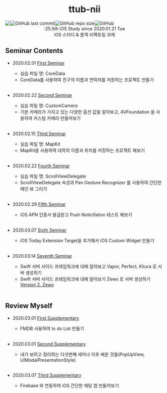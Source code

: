 <h1 align="center">ttub-nii</h1>

<div style="display:flex;" align="center">
  
  <img src="https://img.shields.io/badge/study-iOS-ff69b4" />
  <img alt="GitHub last commit" src="https://img.shields.io/github/last-commit/iOS-SOPT-iNNovation/ttub-nii?logo=2020.01.21">
  <img alt="GitHub repo size" src="https://img.shields.io/github/repo-size/iOS-SOPT-iNNovation/Study-ttub">
  <img alt="GitHub" src="https://img.shields.io/github/license/iOS-SOPT-iNNovation/ttub-nii">
   
</div>

<div align="center">
  :25.5th iOS Study since 2020.01.21 Tue
</div>

<div align="center">
  iOS 스터디 & 플젝 리팩토링 과제 
</div>

## Seminar Contents

- 2020.02.01 [First Seminar](https://github.com/iOS-SOPT-iNNovation/Study-ttub/blob/master/README/FirstSeminar.md)
  - 실습 파일 명: CoreData
  - CoreData를 사용하여 친구의 이름과 연락처를 저장하는 프로젝트 만들기  
  
  <br/>
  
- 2020.02.22 [Second Seminar](https://github.com/iOS-SOPT-iNNovation/Study-ttub/blob/master/README/SecondSeminar.md)
  - 실습 파일 명: CustomCamera
  - 기본 카메라가 가지고 있는 다양한 옵션 값을 알아보고, AVFoundation 을 사용하여 커스텀 카메라 만들어보기  
  
  <br/>
  
- 2020.02.15 [Third Seminar](https://github.com/iOS-SOPT-iNNovation/Study-ttub/blob/master/README/ThirdSeminar.md)
  - 실습 파일 명: MapKit
  - MapKit을 사용하여 대학의 이름과 위치를 저장하는 프로젝트 해보기 
  
  <br/>
  
- 2020.02.22 [Fourth Seminar](https://github.com/iOS-SOPT-iNNovation/Study-ttub/blob/master/README/FourthSeminar.md)
  - 실습 파일 명: ScrollViewDelegate
  - ScrollViewDelegate 속성과 Pan Gesture Recognizer 를 사용하여 간단한 메인 뷰 그리기 
  
  <br/>
    
- 2020.02.29 [Fifth Seminar](https://github.com/iOS-SOPT-iNNovation/Study-ttub/blob/master/README/FifthSeminar.md)
  - iOS APN 인증서 발급받고 Push Noticifation 테스트 해보기

  <br/>
  
- 2020.03.07 [Sixth Seminar](https://github.com/iOS-SOPT-iNNovation/Study-ttub/blob/master/README/SixthSeminar.md)
  - iOS Today Extension Target을 추가해서 iOS Custom Widget 만들기
  
  <br/>
  
- 2020.03.14 [Seventh Seminar](https://github.com/iOS-SOPT-iNNovation/Study-ttub/blob/master/README/SeventhSeminar.md)
  - Swift 서버 사이드 프레임워크에 대해 알아보고 Vapor, Perfect, Kitura 로 서버 생성하기
  - Swift 서버 사이드 프레임워크에 대해 알아보기 Zewo 로 서버 생성하기 [Version 2. Zewo](https://github.com/iOS-SOPT-iNNovation/Study-ttub/blob/master/README/SeventhSeminar2.md)
  
  <br/>
  
## Review Myself

- 2020.03.01 [First Supplementary](https://github.com/iOS-SOPT-iNNovation/Study-ttub/blob/master/README/FirstSupplementary.md)
  - FMDB 사용하여 to do List 만들기

  <br/>
  
- 2020.03.01 [Second Supplementary](https://github.com/iOS-SOPT-iNNovation/Study-ttub/blob/master/README/SecondSupplementary.md)
  - 내가 보려고 정리하는 다섯번째 세미나 이후 배운 것들(PopUpView, UIModalPresentationStyle)

  <br/>
  
- 2020.03.07 [Third Supplementary](https://github.com/iOS-SOPT-iNNovation/Study-ttub/blob/master/README/ThirdSupplementary.md)
  - Firebase 와 연동하여 iOS 간단한 채팅 앱 만들어보기
